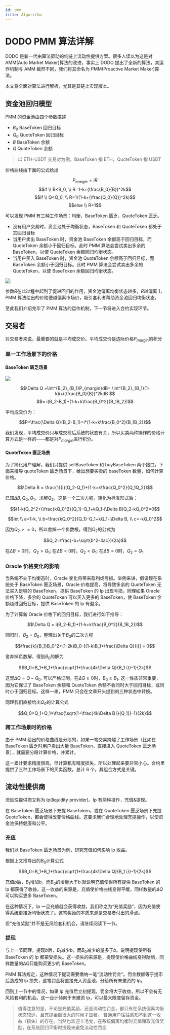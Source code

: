 ```yaml
---
id: pmm
title: Algorithm
---
```


# DODO PMM 算法详解

DODO 是新一代由算法驱动的纯链上流动性提供方案。很多人误以为这是对 AMM(Auto Market Maker)算法的改进，事实上 DODO 提出了全新的算法，其运作机制与 AMM 截然不同，我们将其命名为 PMM(Proactive Market Maker)算法。

本文将全面对算法进行解析，尤其是其链上实现版本。

## 资金池回归模型

PMM 的资金池由四个参数描述

- $B_0$ BaseToken 回归目标
- $Q_0$ QuoteToken 回归目标
- $B$ BaseToken 余额
- $Q$ QuoteToken 余额

> 以 ETH-USDT 交易对为例，BaseToken 指 ETH，QuoteToken 指 USDT

价格曲线由下面的公式给出

$$P_{margin}=iR$$
$$if \\ B<B_0, \\ R=1-k+(\frac{B_0}{B})^2k$$
$$if \\ Q<Q_0, \\ R=1/(1-k+(\frac{Q_0}{Q})^2k)$$
$$else \\ R=1$$

可以发现 PMM 有三种工作场景：均衡、BaseToken 匮乏、QuoteToken 匮乏。

- 没有用户交易时，资金池处于均衡状态，BaseToken 和 QuoteToken 都处于其回归目标
- 当用户卖出 BaseToken 时，资金池 BaseToken 余额高于回归目标，而 QuoteToken 余额小于回归目标。此时 PMM 算法会尝试卖出多余的 BaseToken，以使 QuoteToken 余额回归均衡状态。
- 当用户买入 BaseToken 时，资金池 QuoteToken 余额高于回归目标，而 BaseToken 余额小于回归目标。此时 PMM 算法会尝试卖出多余的 QuoteToken，以使 BaseToken 余额回归均衡状态。

![](/Users/leimingda/Documents/dodo/docs/img/img.006.jpeg)

参数$R$在此过程中起到了促进回归的作用，资金池偏离均衡状态越多，$R$越偏离 1，PMM 算法给出的价格便越偏离市场价，吸引套利者帮助资金池回归均衡状态。

至此我们介绍完毕了 PMM 算法的运作机制，下一节将进入合约实现环节。

## 交易者

对交易者来说，最重要的就是平均成交价。平均成交价是边际价格$P_{margin}$的积分

### 单一工作场景下的价格

#### BaseToken 匮乏场景

![](/Users/leimingda/Documents/dodo/docs/img/img.002.jpeg)

$$\Delta Q =\int^{B_2}_{B_1}P_{margin}dB= \int^{B_2}_{B_1}(1-k)i+i(\frac{B_0}{B})^2kdB $$
$$= i(B_2-B_1)*(1-k+k\frac{B_0^2}{B_1B_2})$$

平均成交价为：

$$P=\frac{\Delta Q}{B_2-B_1}=i*(1-k+k\frac{B_0^2}{B_1B_2})$$

我们发现，平均成交价只与成交前后系统的状态有关，所以买卖两种操作的价格计算方式是一样的——都是对$P_{margin}$进行积分。

#### QuoteToken 匮乏场景

为了简化用户理解，我们只提供 sellBaseToken 和 buyBaseToken 两个接口，下面来推导 quoteToken 匮乏场景下，给出想要买卖的 baseToken 数量，如何计算价格。

$$\Delta B = \frac{1}{i}(Q_2-Q_1)*(1-k+k\frac{Q_0^2}{Q_1Q_2})$$

已知$\Delta B, Q_0, Q_1$，求解$Q_2$，这是一个二次方程，转化为标准形式后：

$$(1-k)Q_2^2+(\frac{kQ_0^2}{Q_1}-Q_1+kQ_1-i\Delta B)Q_2-kQ_0^2=0$$

$$let \\ a=1-k, \\ b=\frac{kQ_0^2}{Q_1}-Q_1+kQ_1-i\Delta B, \\ c=-kQ_0^2$$

因为$Q_2>=0$，所以舍掉一个负数根，得到$Q_2$的公式为

$$Q_2=\frac{-b+\sqrt{b^2-4ac}}{2a}$$

在$\Delta B>0$时，$Q_2>Q_1$; 在$\Delta B<0$时，$Q_2<Q_1$; 在$\Delta B=0$时，$Q_2=Q_1$

### Oracle 价格变化的影响

当系统不处于均衡态时，Oracle 变化将带来盈利或亏损。举例来讲，假设现在系统处于 BaseToken 匮乏场景，Oracle 价格提高，将导致多余的 QuoteToken 无法买入足够的 BaseToken，提供 BaseToken 的 lp 出现亏损。同理如果 Oracle 价格下降，多余的 QuoteToken 可以买入更多的 BaseToken，使 BaseToken 余额超过回归目标，提供 BaseToken 的 lp 有盈余。

为了计算新 Oracle 价格下的回归目标，我们进行如下推导：

$$\Delta Q = i(B_2-B_1)*(1-k+k\frac{B_0^2}{B_1B_2})$$

回归时，$B_2=B_0$，整理出关于$B_0$的二次方程

$$\frac{k}{B_1}B_0^2+(1-2k)B_0-[(1-k)B_1+\frac{\Delta Q}{i}] = 0$$

舍弃掉负数解，得到$B_0$的解为

$$B_0=B_1+B_1*\frac{\sqrt{1+\frac{4k\Delta Q}{B_1 i}}-1}{2k}$$

这里$\Delta Q=Q-Q_0$. 可以严格证明，在$\Delta Q \ge 0$时，$B_0\ge B_1$. 这一性质非常重要，因为它保证了 BaseToken 余额和 QuoteToken 余额不会同时大于回归目标，或同时小于回归目标。这样一来，PMM 只会在文章开头提到的三种状态中转换。

同理我们直接给出$Q_0$的计算公式

$$Q_0=Q_1+Q_1*\frac{\sqrt{1+\frac{4k\Delta B i}{Q_1}}-1}{2k}$$

### 跨工作场景时的价格

由于 PMM 给出的价格曲线是分段的，如果一笔交易跨越了工作场景（比如在 BaseToken 匮乏时用户卖出大量 BaseToken，直接进入 QuoteToken 匮乏场景），就需要分段计算价格，并累计。

这一累计要求精度很高，但计算机有精度损失，所以处理起来要非常小心。合约里提供了三种工作场景下的买卖函数，总计 6 个。其组合方式是关键。

## 流动性提供商

流动性提供商又称为 lp(liquidity provider)。lp 有两种操作，充值&提现。

在 BaseToken 匮乏场景下充提 BaseToken，或在 QuoteToken 匮乏场景下充提 QuoteToken，都会使得改变价格曲线。这要求我们合理地处理充提操作，以使资金池保持健康和公平。

### 充值

我们以 BaseToken 匮乏场景为例，研究充值如何影响 lp 收益。

根据上文推导出的$B_0$计算公式

$$B_0=B_1+B_1*\frac{\sqrt{1+\frac{4k\Delta Q}{B_1 i}}-1}{2k}$$

充值$b$后，$B_1$增加$b$，而$B_0$的增量大于$b$.就说明充值使得所有提供 BaseToken 的 lp 都获得了收益。这一收益的来源是，充值使价格曲线变得平缓，同样数量的$\Delta Q$可以购买更多 BaseToken。

在这种情况下，lp 一旦充值就会获得收益，我们称之为“充值奖励”，因为充值使得系统更接近均衡状态了。这笔奖励的本质来源是交易者付出的滑点。

但“充值奖励”并不是无风险套利机会，请继续阅读下一节。

### 提现

与上一节同理，提现$b$后，$B_1$减少$b$，而$B_0$减少的量多于$b$。说明提现使所有 BaseToken 的 lp 都蒙受损失。这一损失的来源是，提现使价格曲线变得陡峭，同样数量的$\Delta Q$只能购买更少的 BaseToken。

PMM 算法规定，这种情况下提现需要缴纳一笔“流动性罚金”。罚金数额等于提币后造成的 lp 损失，这笔罚金将直接充入资金池，分给所有未撤资的 lp。

回到上一节中的情况，如果 lp 充值后立刻提现，罚金将大于收益，所以不会有无风险套利的机会。这一设计倾向于未撤资 lp，可以最大限度留存资金。

> 值得注意的是，不论是充值奖励，还是流动性罚金，都只有在系统偏离均衡状态较远，且充提金额很大的时候才显著。
> 普通用户往往感知不到这一收益（损失）的存在。当然也欢迎羊毛党，在系统偏离均衡时充值赚取充值奖励，在系统回归平衡时提现来避免流动性罚金
